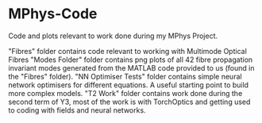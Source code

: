 # MPhys-Code
Code and plots relevant to work done during my MPhys Project.

"Fibres" folder contains code relevant to working with Multimode Optical Fibres
"Modes Folder" folder contains png plots of all 42 fibre propagation invariant modes generated from the MATLAB code provided to us (found in the "Fibres" folder).
"NN Optimiser Tests" folder contains simple neural network optimisers for different equations. A useful starting point to build more complex models.
"T2 Work" folder contains work done during the second term of Y3, most of the work is with TorchOptics and getting used to coding with fields and neural networks.

